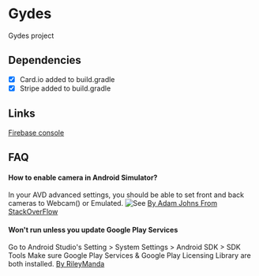 # Gydes
Gydes project

## Dependencies
- [x] Card.io added to build.gradle
- [x] Stripe added to build.gradle

## Links
[Firebase console](https://console.firebase.google.com/u/0/project/gyde-f18fa/authentication/users)

## FAQ
#### How to enable camera in Android Simulator?
In your AVD advanced settings, you should be able to set front and back cameras to Webcam() or Emulated.
![See](https://i.stack.imgur.com/cOaYr.png)
[By Adam Johns From StackOverFlow](https://stackoverflow.com/a/37390717)

#### Won't run unless you update Google Play Services
Go to Android Studio's Setting > System Settings > Android SDK > SDK Tools
Make sure Google Play Services & Google Play Licensing Library are both installed.
[By RileyManda](https://stackoverflow.com/questions/32856919/androidstudio-emulator-wont-run-unless-you-update-google-play-services#answer-48437426)
